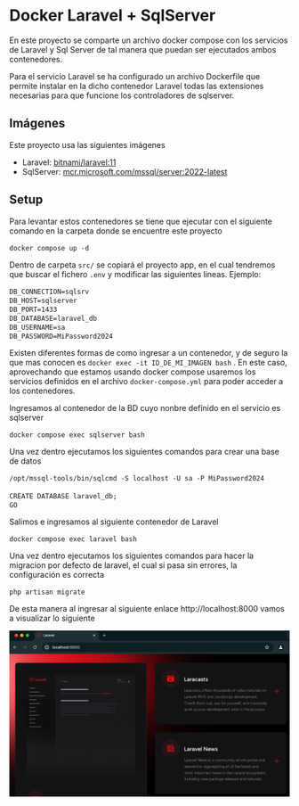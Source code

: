 # Docker Laravel + SqlServer
En este proyecto se comparte un archivo docker compose con los servicios de Laravel y Sql Server de tal manera que puedan ser ejecutados ambos contenedores.

Para el servicio Laravel se ha configurado un archivo Dockerfile que permite instalar en la dicho contenedor Laravel todas las extensiones necesarias para que funcione los controladores de sqlserver.

## Imágenes
Este proyecto usa las siguientes imágenes
* Laravel: [bitnami/laravel:11](https://hub.docker.com/layers/bitnami/laravel/11/images/sha256-e2d06daf053623c8a9db3d1d6382ce35c0ae269a1e7e80a82a430b47cfe85ef9?context=explore)
* SqlServer: [mcr.microsoft.com/mssql/server:2022-latest](https://hub.docker.com/r/microsoft/mssql-server)

## Setup
Para levantar estos contenedores se tiene que ejecutar con el siguiente comando en la carpeta donde se encuentre este proyecto
```
docker compose up -d
```

Dentro de carpeta `src/` se copiará el proyecto app, en el cual tendremos que buscar el fichero `.env` y modificar las siguientes lineas. Ejemplo:
```
DB_CONNECTION=sqlsrv
DB_HOST=sqlserver
DB_PORT=1433
DB_DATABASE=laravel_db
DB_USERNAME=sa
DB_PASSWORD=MiPassword2024
```

Existen diferentes formas de como ingresar a un contenedor, y de seguro la que mas conocen es `docker exec -it ID_DE_MI_IMAGEN bash` . En este caso, aprovechando que estamos usando docker compose usaremos los servicios definidos en el archivo `docker-compose.yml` para poder acceder a los contenedores.

Ingresamos al contenedor de la BD cuyo nonbre definido en el servicio es sqlserver
```
docker compose exec sqlserver bash
```

Una vez dentro ejecutamos los siguientes comandos para crear una base de datos
```
/opt/mssql-tools/bin/sqlcmd -S localhost -U sa -P MiPassword2024

CREATE DATABASE laravel_db;
GO
```

Salimos e ingresamos al siguiente contenedor de Laravel
```
docker compose exec laravel bash
```

Una vez dentro ejecutamos los siguientes comandos para hacer la migracion por defecto de laravel, el cual si pasa sin errores, la configuración es correcta
```
php artisan migrate
```

De esta manera al ingresar al siguiente enlace http://localhost:8000 vamos a visualizar lo siguiente

![Laravel](./images/laravel.png)


